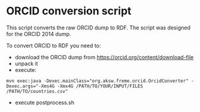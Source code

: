 # ORCID conversion script 

This script converts the raw ORCID dump to RDF. The script was designed for the ORCID 2014 dump.

To convert ORCID to RDF you need to:
- download the ORCID dump from https://orcid.org/content/download-file
- unpack it
- execute:

`mvn exec:java -Dexec.mainClass="org.aksw.freme.orcid.OrcidConverter" -Dexec.args="-Xms4G -Xmx4G /PATH/TO/YOUR/INPUT/FILES /PATH/TO/countries.csv"`
- execute postprocess.sh
